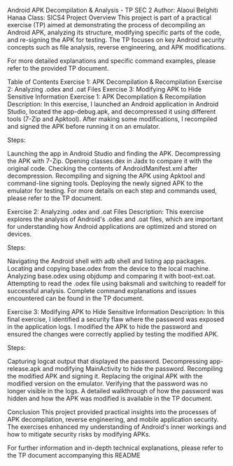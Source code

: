 Android APK Decompilation & Analysis - TP SEC 2
Author: Alaoui Belghiti Hanaa
Class: SICS4
Project Overview
This project is part of a practical exercise (TP) aimed at demonstrating the process of decompiling an Android APK, analyzing its structure, modifying specific parts of the code, and re-signing the APK for testing. The TP focuses on key Android security concepts such as file analysis, reverse engineering, and APK modifications.

For more detailed explanations and specific command examples, please refer to the provided TP document.

Table of Contents
Exercise 1: APK Decompilation & Recompilation
Exercise 2: Analyzing .odex and .oat Files
Exercise 3: Modifying APK to Hide Sensitive Information
Exercise 1: APK Decompilation & Recompilation
Description:
In this exercise, I launched an Android application in Android Studio, located the app-debug.apk, and decompressed it using different tools (7-Zip and Apktool). After making some modifications, I recompiled and signed the APK before running it on an emulator.

Steps:

Launching the app in Android Studio and finding the APK.
Decompressing the APK with 7-Zip.
Opening classes.dex in Jadx to compare it with the original code.
Checking the contents of AndroidManifest.xml after decompression.
Recompiling and signing the APK using Apktool and command-line signing tools.
Deploying the newly signed APK to the emulator for testing.
For more details on each step and commands used, please refer to the TP document.

Exercise 2: Analyzing .odex and .oat Files
Description:
This exercise explores the analysis of Android's .odex and .oat files, which are important for understanding how Android applications are optimized and stored on devices.

Steps:

Navigating the Android shell with adb shell and listing app packages.
Locating and copying base.odex from the device to the local machine.
Analyzing base.odex using objdump and comparing it with boot-ext.oat.
Attempting to read the .odex file using baksmali and switching to readelf for successful analysis.
Complete command explanations and issues encountered can be found in the TP document.

Exercise 3: Modifying APK to Hide Sensitive Information
Description:
In this final exercise, I identified a security flaw where the password was exposed in the application logs. I modified the APK to hide the password and ensured the changes were correctly applied by testing the modified APK.

Steps:

Capturing logcat output that displayed the password.
Decompressing app-release.apk and modifying MainActivity to hide the password.
Recompiling the modified APK and signing it.
Replacing the original APK with the modified version on the emulator.
Verifying that the password was no longer visible in the logs.
A detailed walkthrough of how the password was hidden and how the APK was modified is available in the TP document.

Conclusion
This project provided practical insights into the processes of APK decompilation, reverse engineering, and mobile application security. The exercises enhanced my understanding of Android's inner workings and how to mitigate security risks by modifying APKs.

For further information and in-depth technical explanations, please refer to the TP document accompanying this README
